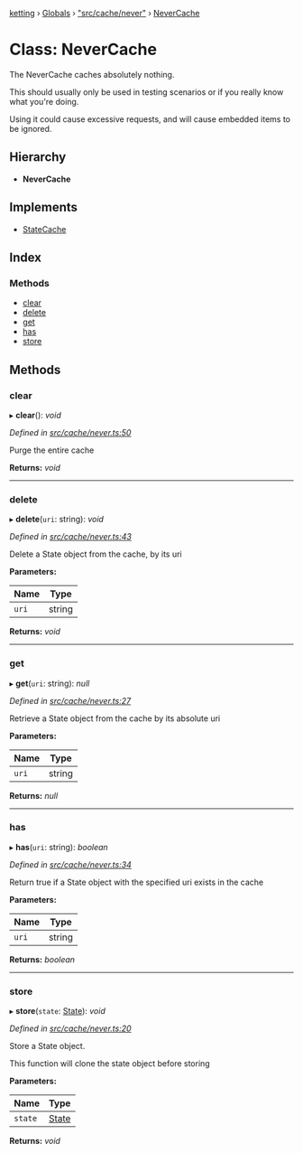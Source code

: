 [ketting](../README.md) › [Globals](../globals.md) › ["src/cache/never"](../modules/_src_cache_never_.md) › [NeverCache](_src_cache_never_.nevercache.md)

# Class: NeverCache

The NeverCache caches absolutely nothing.

This should usually only be used in testing scenarios or if you really
know what you're doing.

Using it could cause excessive requests, and will cause embedded items
to be ignored.

## Hierarchy

* **NeverCache**

## Implements

* [StateCache](../interfaces/_src_cache_index_.statecache.md)

## Index

### Methods

* [clear](_src_cache_never_.nevercache.md#clear)
* [delete](_src_cache_never_.nevercache.md#delete)
* [get](_src_cache_never_.nevercache.md#get)
* [has](_src_cache_never_.nevercache.md#has)
* [store](_src_cache_never_.nevercache.md#store)

## Methods

###  clear

▸ **clear**(): *void*

*Defined in [src/cache/never.ts:50](https://github.com/evert/ketting/blob/f7a0a1b/src/cache/never.ts#L50)*

Purge the entire cache

**Returns:** *void*

___

###  delete

▸ **delete**(`uri`: string): *void*

*Defined in [src/cache/never.ts:43](https://github.com/evert/ketting/blob/f7a0a1b/src/cache/never.ts#L43)*

Delete a State object from the cache, by its uri

**Parameters:**

Name | Type |
------ | ------ |
`uri` | string |

**Returns:** *void*

___

###  get

▸ **get**(`uri`: string): *null*

*Defined in [src/cache/never.ts:27](https://github.com/evert/ketting/blob/f7a0a1b/src/cache/never.ts#L27)*

Retrieve a State object from the cache by its absolute uri

**Parameters:**

Name | Type |
------ | ------ |
`uri` | string |

**Returns:** *null*

___

###  has

▸ **has**(`uri`: string): *boolean*

*Defined in [src/cache/never.ts:34](https://github.com/evert/ketting/blob/f7a0a1b/src/cache/never.ts#L34)*

Return true if a State object with the specified uri exists in the cache

**Parameters:**

Name | Type |
------ | ------ |
`uri` | string |

**Returns:** *boolean*

___

###  store

▸ **store**(`state`: [State](../interfaces/_src_state_interface_.state.md)): *void*

*Defined in [src/cache/never.ts:20](https://github.com/evert/ketting/blob/f7a0a1b/src/cache/never.ts#L20)*

Store a State object.

This function will clone the state object before storing

**Parameters:**

Name | Type |
------ | ------ |
`state` | [State](../interfaces/_src_state_interface_.state.md) |

**Returns:** *void*
